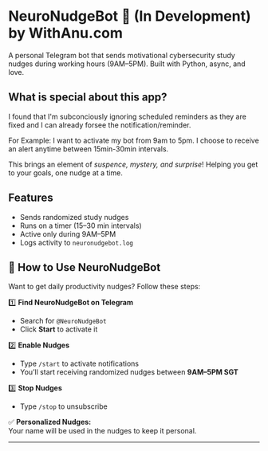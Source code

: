 # NeuroNudgeBot 🤖 (In Development) by WithAnu.com

A personal Telegram bot that sends motivational cybersecurity study nudges during working hours (9AM–5PM). Built with Python, async, and love.

## What is special about this app?
I found that I'm subconciously ignoring scheduled reminders as they are fixed and I can already forsee the notification/reminder. 

For Example: I want to activate my bot from 9am to 5pm. I choose to receive an alert anytime between 15min-30min intervals.

This brings an element of *suspence, mystery, and surprise*! Helping you get to your goals, one nudge at a time.

## Features
- Sends randomized study nudges
- Runs on a timer (15–30 min intervals)
- Active only during 9AM–5PM
- Logs activity to `neuronudgebot.log`

## 🚀 How to Use NeuroNudgeBot

Want to get daily productivity nudges? Follow these steps:

1️⃣ **Find NeuroNudgeBot on Telegram**  
   - Search for `@NeuroNudgeBot`  
   - Click **Start** to activate it  

2️⃣ **Enable Nudges**  
   - Type `/start` to activate notifications  
   - You’ll start receiving randomized nudges between **9AM–5PM SGT**  

3️⃣ **Stop Nudges**  
   - Type `/stop` to unsubscribe  

✅ **Personalized Nudges:**  
Your name will be used in the nudges to keep it personal.  

---
